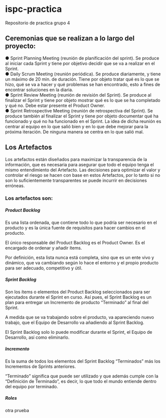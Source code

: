 # ispc-practica
Repositorio de practica grupo 4

## Ceremonias que se realizan a lo largo del proyecto: <br>
● Sprint Planning Meeting (reunión de planificación del sprint). Se produce al iniciar cada
Sprint y tiene por objetivo decidir que se va a realizar en el Sprint.<br>
● Daily Scrum Meeting (reunión periódica). Se produce diariamente, y tiene un máximo de
20 min. de duración. Tiene por objeto tratar qué es lo que se hizo, qué se va a hacer y
qué problemas se han encontrado, esto a fines de encontrar soluciones en la diaria.<br>
● Sprint Review Meeting (reunión de revisión del Sprint). Se produce al finalizar el Sprint y
tiene por objeto mostrar qué es lo que se ha completado y qué no. Debe estar presente el
Product Owner.<br>
● Sprint Retrospective Meeting (reunión de retrospectiva del Sprint). Se produce también al
finalizar el Sprint y tiene por objeto documentar qué ha funcionado y qué no ha funcionado
en el Sprint. La idea de dicha reunión es centrar al equipo en lo que salió bien y en lo que
debe mejorar para la próxima iteración. De ninguna manera se centra en lo que salió mal.

## Los Artefactos
Los artefactos están diseñados para maximizar la transparencia de la información, que es necesaria para asegurar que todo el equipo tenga el mismo entendimiento del Artefacto.
Las decisiones para optimizar el valor y controlar el riesgo se hacen con base en estos Artefactos, por lo tanto si no son lo suficientemente transparentes se puede incurrir en decisiones erróneas. <br>

### Los artefactos son: <br>

##### Product Backlog <br>
Es una lista ordenada, que contiene todo lo que podría ser necesario en el producto y es la única fuente de requisitos para hacer cambios en el producto.

El único responsable del Product Backlog es el Product Owner. Es el encargado de ordenar y añadir ítems.

Por definición, esta lista nunca está completa, sino que es un ente vivo y dinámico, que va cambiando según lo hace el entorno y el propio producto para ser adecuado, competitivo y útil.<br>

##### Sprint Backlog <br>
Son los ítems o elementos del Product Backlog seleccionados para ser ejecutados durante el Sprint en curso. Así pues, el Sprint Backlog es un plan para entregar un Incremento de producto “Terminado” al final del Sprint.

A medida que se va trabajando sobre el producto, va apareciendo nuevo trabajo, que el Equipo de Desarrollo va añadiendo al Sprint Backlog.

El Sprint Backlog solo lo puede modificar durante el Sprint, el Equipo de Desarrollo, así como eliminarlo.

##### Incremento<br>
Es la suma de todos los elementos del Sprint Backlog “Terminados” más los Incrementos de Sprints anteriores.

“Terminado” significa que puede ser utilizado y que además cumple con la “Definición de Terminado”, es decir, lo que todo el mundo entiende dentro del equipo por terminado.

##### Roles <br> 
otra prueba 